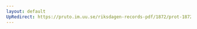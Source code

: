 ```yaml
---
layout: default
UpRedirect: https://pruto.im.uu.se/riksdagen-records-pdf/1872/prot-1872--ak--214/prot-1872--ak--214_006.pdf
---
```

